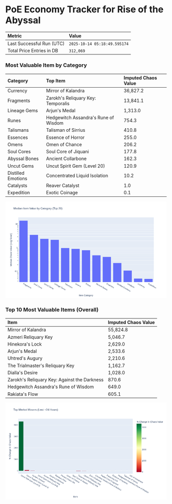 # PoE Economy Tracker for Rise of the Abyssal

<!-- START_MAINTENANCE -->
| Metric | Value |
|:---|:---|
| Last Successful Run (UTC) | `2025-10-14 05:18:49.595174` |
| Total Price Entries in DB | `312,069` |

<!-- END_MAINTENANCE -->

<!-- START_DATAFRAME_DEBUG -->
<!-- END_DATAFRAME_DEBUG -->

<!-- START_CATEGORY_ANALYSIS -->
### Most Valuable Item by Category
| Category | Top Item | Imputed Chaos Value |
| :--- | :--- | :--- |
| Currency | Mirror of Kalandra | 36,827.2 |
| Fragments | Zarokh's Reliquary Key: Temporalis | 13,841.1 |
| Lineage Gems | Arjun's Medal | 1,313.0 |
| Runes | Hedgewitch Assandra's Rune of Wisdom | 754.3 |
| Talismans | Talisman of Sirrius | 410.8 |
| Essences | Essence of Horror | 255.0 |
| Omens | Omen of Chance | 206.2 |
| Soul Cores | Soul Core of Jiquani | 177.8 |
| Abyssal Bones | Ancient Collarbone | 162.3 |
| Uncut Gems | Uncut Spirit Gem (Level 20) | 120.9 |
| Distilled Emotions | Concentrated Liquid Isolation | 10.2 |
| Catalysts | Reaver Catalyst | 1.0 |
| Expedition | Exotic Coinage | 0.1 |


![Category Analysis Chart](charts/category_analysis.png)
<!-- END_ANALYSIS -->

<!-- START_ANALYSIS -->
### Top 10 Most Valuable Items (Overall)
| Item | Imputed Chaos Value |
| :--- | :--- |
| Mirror of Kalandra | 55,824.8 |
| Azmeri Reliquary Key | 5,046.7 |
| Hinekora's Lock | 2,629.0 |
| Arjun's Medal | 2,533.6 |
| Uhtred's Augury | 2,210.6 |
| The Trialmaster's Reliquary Key | 1,162.7 |
| Dialla's Desire | 1,028.0 |
| Zarokh's Reliquary Key: Against the Darkness | 870.6 |
| Hedgewitch Assandra's Rune of Wisdom | 649.0 |
| Rakiata's Flow | 605.1 |


![Market Movers Chart](charts/market_movers.png)
<!-- END_ANALYSIS -->
